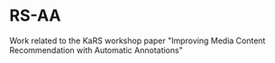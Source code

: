 # RS-AA
Work related to the KaRS workshop paper "Improving Media Content Recommendation with Automatic Annotations"
